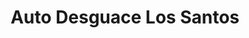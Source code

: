 ---
title: "Auto Desguace Los Santos"
url: /los-santos-de-la-humosa/auto-desguace-los-santos/
shop: general
---